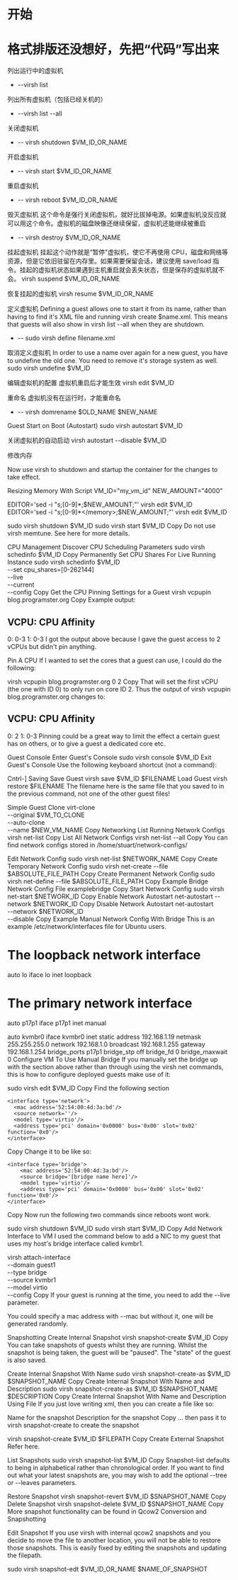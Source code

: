# 开始
# 格式排版还没想好，先把“代码”写出来

列出运行中的虚拟机
* --virsh list

列出所有虚拟机（包括已经关机的）
* --virsh list --all

关闭虚拟机
* -- virsh shutdown $VM_ID_OR_NAME

开启虚拟机
* -- virsh start $VM_ID_OR_NAME

重启虚拟机
* -- virsh reboot $VM_ID_OR_NAME

毁灭虚拟机
这个命令是强行关闭虚拟机，就好比拔掉电源。如果虚拟机没反应就可以用这个命令。虚拟机的磁盘映像还继续保留，虚拟机还能继续被重启
* -- virsh destroy $VM_ID_OR_NAME

挂起虚拟机
挂起这个动作就是“暂停"虚拟机，使它不再使用 CPU，磁盘和网络等资源，但是它依旧驻留在内存里。如果需要保留会话，建议使用 save/load 指令。挂起的虚拟机状态如果遇到主机重启就会丢失状态，但是保存的虚拟机就不会。
virsh suspend $VM_ID_OR_NAME

恢复挂起的虚拟机
virsh resume $VM_ID_OR_NAME

定义虚拟机
Defining a guest allows one to start it from its name, rather than having to find it's XML file and running virsh create $name.xml. This means that guests will also show in virsh list --all when they are shutdown.

* -- sudo virsh define filename.xml

取消定义虚拟机
In order to use a name over again for a new guest, you have to undefine the old one. You need to remove it's storage system as well.
sudo virsh undefine $VM_ID

编辑虚拟机的配置
虚拟机重启后才能生效
virsh edit $VM_ID

重命名
虚拟机没有在运行时，才能重命名
* -- virsh domrename $OLD_NAME $NEW_NAME

Guest Start on Boot (Autostart)
sudo virsh autostart $VM_ID

关闭虚拟机的自动启动
virsh autostart --disable $VM_ID

修改内存

Now use virsh to shutdown and startup the container for the changes to take effect.

Resizing Memory With Script
VM_ID="my_vm_id"
NEW_AMOUNT="4000"

EDITOR='sed -i "s;[0-9]*</currentMemory>;$NEW_AMOUNT</currentMemory>;"' virsh edit $VM_ID
EDITOR='sed -i "s;[0-9]*</memory>;$NEW_AMOUNT</memory>;"' virsh edit $VM_ID

sudo virsh shutdown $VM_ID
sudo virsh start $VM_ID
Copy
Do not use virsh memtune. See here for more details.

CPU Management
Discover CPU Scheduling Parameters
sudo virsh schedinfo $VM_ID
Copy
Permanently Set CPU Shares For Live Running Instance
sudo virsh schedinfo $VM_ID \
--set cpu_shares=[0-262144] \
--live \
--current \
--config
Copy
Get the CPU Pinning Settings for a Guest
virsh vcpupin blog.programster.org
Copy
Example output:

VCPU: CPU Affinity
----------------------------------
   0: 0-3
   1: 0-3
I got the output above because I gave the guest access to 2 vCPUs but didn't pin anything.

Pin A CPU
If I wanted to set the cores that a guest can use, I could do the following:

virsh vcpupin blog.programster.org 0 2
Copy
That will set the first vCPU (the one with ID 0) to only run on core ID 2. Thus the output of virsh vcpupin blog.programster.org changes to:

VCPU: CPU Affinity
----------------------------------
   0: 2
   1: 0-3
Pinning could be a great way to limit the effect a certain guest has on others, or to give a guest a dedicated core etc.

Guest Console
Enter Guest's Console
sudo virsh console $VM_ID
Exit Guest's Console
Use the following keyboard shortcut (not a command):

Cntrl-]
Saving
Save Guest
virsh save $VM_ID $FILENAME
Load Guest
virsh restore $FILENAME
The filename here is the same file that you saved to in the previous command, not one of the other guest files!

Simple Guest Clone
virt-clone \
--original $VM_TO_CLONE \
--auto-clone \
--name $NEW_VM_NAME
Copy
Networking
List Running Network Configs
virsh net-list
Copy
List All Network Configs
virsh net-list --all
Copy
You can find network configs stored in /home/stuart/network-configs/

Edit Network Config
sudo virsh net-list $NETWORK_NAME
Copy
Create Temporary Network Config
sudo virsh net-create --file $ABSOLUTE_FILE_PATH
Copy
Create Permanent Network Config
sudo virsh net-define --file $ABSOLUTE_FILE_PATH
Copy
Example Bridge Network Config File
<network>
  <name>examplebridge</name>
  <forward mode='route'/>
  <bridge name='kvmbr0' stp='on' delay='0'/>
  <ip address='192.168.1.1' netmask='255.255.255.0' />
</network>
Copy
Start Network Config
sudo virsh net-start $NETWORK_ID
Copy
Enable Network Autostart
net-autostart --network $NETWORK_ID
Copy
Disable Network Autostart
net-autostart \
--network $NETWORK_ID \
--disable
Copy
Example Manual Network Config With Bridge
This is an example /etc/network/interfaces file for Ubuntu users.

# The loopback network interface
auto lo
iface lo inet loopback

# The primary network interface
auto p17p1
iface p17p1 inet manual

auto kvmbr0
iface kvmbr0 inet static
    address 192.168.1.19
    netmask 255.255.255.0
    network 192.168.1.0
    broadcast 192.168.1.255
    gateway 192.168.1.254
    bridge_ports p17p1
    bridge_stp off
    bridge_fd 0
    bridge_maxwait 0
Configure VM To Use Manual Bridge
If you manually set the bridge up with the section above rather than through using the virsh net commands, this is how to configure deployed guests make use of it:

sudo virsh edit $VM_ID
Copy
Find the following section

    <interface type='network'>
      <mac address='52:54:00:4d:3a:bd'/>
      <source network=''/>
      <model type='virtio'/>
      <address type='pci' domain='0x0000' bus='0x00' slot='0x02' function='0x0'/>
    </interface>
Copy
Change it to be like so:

    <interface type='bridge'>
        <mac address='52:54:00:4d:3a:bd'/>
        <source bridge='[bridge name here]'/>
        <model type='virtio'/>
        <address type='pci' domain='0x0000' bus='0x00' slot='0x02' function='0x0'/>
    </interface>
Copy
Now run the following two commands since reboots wont work.

sudo virsh shutdown $VM_ID
sudo virsh start $VM_ID
Copy
Add Network Interface to VM
I used the command below to add a NIC to my guest that uses my host's bridge interface called kvmbr1.

virsh attach-interface \
--domain guest1 \
--type bridge \
--source kvmbr1 \
--model virtio \
--config
Copy
If your guest is running at the time, you need to add the --live parameter.

You could specify a mac address with --mac but without it, one will be generated randomly.

Snapshotting
Create Internal Snapshot
virsh snapshot-create $VM_ID
Copy
You can take snapshots of guests whilst they are running. Whilst the snapshot is being taken, the guest will be "paused". The "state" of the guest is also saved.

Create Internal Snapshot With Name
sudo virsh snapshot-create-as $VM_ID $SNAPSHOT_NAME
Copy
Create Internal Snapshot With Name and Description
sudo virsh snapshot-create-as $VM_ID $SNAPSHOT_NAME $DESCRIPTION
Copy
Create Internal Snapshot With Name and Description Using File
If you just love writing xml, then you can create a file like so:

<domainsnapshot>
    <name>Name for the snapshot</name>
    <description>Description for the snapshot</description>
</domainsnapshot>
Copy
... then pass it to virsh snapshot-create to create the snapshot

virsh snapshot-create $VM_ID $FILEPATH
Copy
Create External Snapshot
Refer here.

List Snapshots
sudo virsh snapshot-list $VM_ID
Copy
Snapshot-list defaults to being in alphabetical rather than chronological order. If you want to find out what your latest snapshots are, you may wish to add the optional --tree or --leaves parameters.

Restore Snapshot
virsh snapshot-revert $VM_ID $SNAPSHOT_NAME
Copy
Delete Snapshot
virsh snapshot-delete $VM_ID $SNAPSHOT_NAME
Copy
More snapshot functionality can be found in Qcow2 Conversion and Snapshotting

Edit Snapshot
If you use virsh with internal qcow2 snapshots and you decide to move the file to another location, you will not be able to restore those snapshots. This is easily fixed by editing the snapshots and updating the filepath.

sudo virsh snapshot-edt $VM_ID_OR_NAME $NAME_OF_SNAPSHOT
